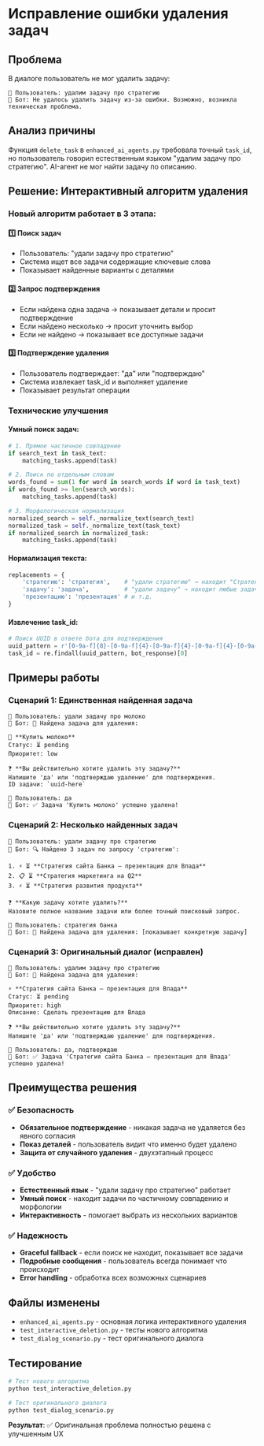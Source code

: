 # Исправление ошибки удаления задач

## Проблема
В диалоге пользователь не мог удалить задачу:
```
👤 Пользователь: удалим задачу про стратегию
🤖 Бот: Не удалось удалить задачу из-за ошибки. Возможно, возникла техническая проблема.
```

## Анализ причины
Функция `delete_task` в `enhanced_ai_agents.py` требовала точный `task_id`, но пользователь говорил естественным языком "удалим задачу про стратегию". AI-агент не мог найти задачу по описанию.

## Решение: Интерактивный алгоритм удаления

### Новый алгоритм работает в 3 этапа:

#### 1️⃣ **Поиск задач**
- Пользователь: "удали задачу про стратегию"  
- Система ищет все задачи содержащие ключевые слова
- Показывает найденные варианты с деталями

#### 2️⃣ **Запрос подтверждения**
- Если найдена одна задача → показывает детали и просит подтверждение
- Если найдено несколько → просит уточнить выбор
- Если не найдено → показывает все доступные задачи

#### 3️⃣ **Подтверждение удаления** 
- Пользователь подтверждает: "да" или "подтверждаю"
- Система извлекает task_id и выполняет удаление
- Показывает результат операции

### Технические улучшения

#### Умный поиск задач:
```python
# 1. Прямое частичное совпадение
if search_text in task_text:
    matching_tasks.append(task)

# 2. Поиск по отдельным словам  
words_found = sum(1 for word in search_words if word in task_text)
if words_found >= len(search_words):
    matching_tasks.append(task)

# 3. Морфологическая нормализация
normalized_search = self._normalize_text(search_text)
normalized_task = self._normalize_text(task_text)
if normalized_search in normalized_task:
    matching_tasks.append(task)
```

#### Нормализация текста:
```python
replacements = {
    'стратегию': 'стратегия',    # "удали стратегию" → находит "Стратегия банка"
    'задачу': 'задача',          # "удали задачу" → находит любые задачи
    'презентацию': 'презентация' # и т.д.
}
```

#### Извлечение task_id:
```python
# Поиск UUID в ответе бота для подтверждения
uuid_pattern = r'[0-9a-f]{8}-[0-9a-f]{4}-[0-9a-f]{4}-[0-9a-f]{4}-[0-9a-f]{12}'
task_id = re.findall(uuid_pattern, bot_response)[0]
```

## Примеры работы

### Сценарий 1: Единственная найденная задача
```
👤 Пользователь: удали задачу про молоко
🤖 Бот: 🎯 Найдена задача для удаления:

📝 **Купить молоко**
Статус: ⏳ pending  
Приоритет: low

❓ **Вы действительно хотите удалить эту задачу?**
Напишите 'да' или 'подтверждаю удаление' для подтверждения.
ID задачи: `uuid-here`

👤 Пользователь: да
🤖 Бот: ✅ Задача 'Купить молоко' успешно удалена!
```

### Сценарий 2: Несколько найденных задач
```
👤 Пользователь: удали задачу про стратегию  
🤖 Бот: 🔍 Найдено 3 задач по запросу 'стратегию':

1. ⚡ ⏳ **Стратегия сайта Банка — презентация для Влада**
2. 📋 ⏳ **Стратегия маркетинга на Q2**  
3. ⚡ ⏳ **Стратегия развития продукта**

❓ **Какую задачу хотите удалить?**
Назовите полное название задачи или более точный поисковый запрос.

👤 Пользователь: стратегия банка
🤖 Бот: 🎯 Найдена задача для удаления: [показывает конкретную задачу]
```

### Сценарий 3: Оригинальный диалог (исправлен)
```
👤 Пользователь: удалим задачу про стратегию
🤖 Бот: 🎯 Найдена задача для удаления:

⚡ **Стратегия сайта Банка — презентация для Влада**
Статус: ⏳ pending
Приоритет: high  
Описание: Сделать презентацию для Влада

❓ **Вы действительно хотите удалить эту задачу?**
Напишите 'да' или 'подтверждаю удаление' для подтверждения.

👤 Пользователь: да, подтверждаю  
🤖 Бот: ✅ Задача 'Стратегия сайта Банка — презентация для Влада' успешно удалена!
```

## Преимущества решения

### ✅ Безопасность
- **Обязательное подтверждение** - никакая задача не удаляется без явного согласия
- **Показ деталей** - пользователь видит что именно будет удалено
- **Защита от случайного удаления** - двухэтапный процесс

### ✅ Удобство
- **Естественный язык** - "удали задачу про стратегию" работает  
- **Умный поиск** - находит задачи по частичному совпадению и морфологии
- **Интерактивность** - помогает выбрать из нескольких вариантов

### ✅ Надежность  
- **Graceful fallback** - если поиск не находит, показывает все задачи
- **Подробные сообщения** - пользователь всегда понимает что происходит
- **Error handling** - обработка всех возможных сценариев

## Файлы изменены
- `enhanced_ai_agents.py` - основная логика интерактивного удаления
- `test_interactive_deletion.py` - тесты нового алгоритма  
- `test_dialog_scenario.py` - тест оригинального диалога

## Тестирование
```bash
# Тест нового алгоритма
python test_interactive_deletion.py

# Тест оригинального диалога  
python test_dialog_scenario.py
```

**Результат**: ✅ Оригинальная проблема полностью решена с улучшенным UX